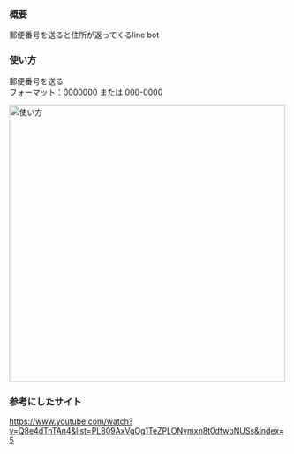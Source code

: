 ### 概要
郵便番号を送ると住所が返ってくるline bot

### 使い方
郵便番号を送る<br />
フォーマット：0000000 または 000-0000
<p>
  <img src="https://github.com/takuuuu517/python_app/blob/master/%E4%BD%BF%E3%81%84%E6%96%B9.png" width="500" alt="使い方">
</p>

### 参考にしたサイト
https://www.youtube.com/watch?v=Q8e4dTnTAn4&list=PL809AxVgOg1TeZPLONvmxn8t0dfwbNUSs&index=5
